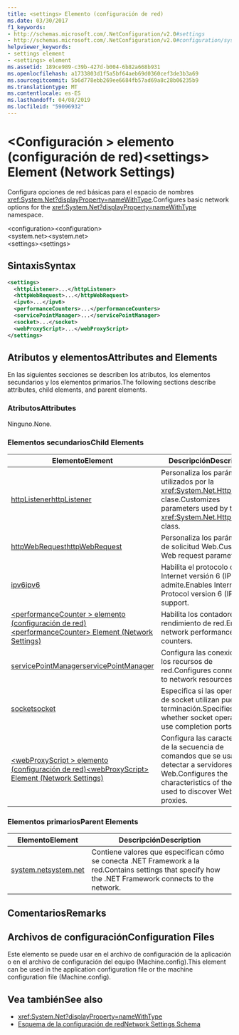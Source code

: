 ```yaml
---
title: <settings> Elemento (configuración de red)
ms.date: 03/30/2017
f1_keywords:
- http://schemas.microsoft.com/.NetConfiguration/v2.0#settings
- http://schemas.microsoft.com/.NetConfiguration/v2.0#configuration/system.net/settings
helpviewer_keywords:
- settings element
- <settings> element
ms.assetid: 189ce989-c39b-427d-b004-6b82a668b931
ms.openlocfilehash: a1733803d1f5a5bf64aeb69d0360cef3de3b3a69
ms.sourcegitcommit: 5b6d778ebb269ee6684fb57ad69a8c28b06235b9
ms.translationtype: MT
ms.contentlocale: es-ES
ms.lasthandoff: 04/08/2019
ms.locfileid: "59096932"
---
```

# <a name="settings-element-network-settings"></a><span data-ttu-id="d213b-102">\<Configuración > elemento (configuración de red)</span><span class="sxs-lookup"><span data-stu-id="d213b-102">\<settings> Element (Network Settings)</span></span>
<span data-ttu-id="d213b-103">Configura opciones de red básicas para el espacio de nombres <xref:System.Net?displayProperty=nameWithType>.</span><span class="sxs-lookup"><span data-stu-id="d213b-103">Configures basic network options for the <xref:System.Net?displayProperty=nameWithType> namespace.</span></span>  
  
 <span data-ttu-id="d213b-104">\<configuration></span><span class="sxs-lookup"><span data-stu-id="d213b-104">\<configuration></span></span>  
<span data-ttu-id="d213b-105">\<system.net></span><span class="sxs-lookup"><span data-stu-id="d213b-105">\<system.net></span></span>  
<span data-ttu-id="d213b-106">\<settings></span><span class="sxs-lookup"><span data-stu-id="d213b-106">\<settings></span></span>  
  
## <a name="syntax"></a><span data-ttu-id="d213b-107">Sintaxis</span><span class="sxs-lookup"><span data-stu-id="d213b-107">Syntax</span></span>  
  
```xml  
<settings>  
  <httpListener>...</httpListener>  
  <httpWebRequest>...</httpWebRequest>  
  <ipv6>...</ipv6>  
  <performanceCounters>...</performanceCounters>  
  <servicePointManager>...</servicePointManager>  
  <socket>...</socket>  
  <webProxyScript>...</webProxyScript>  
</settings>  
```  
  
## <a name="attributes-and-elements"></a><span data-ttu-id="d213b-108">Atributos y elementos</span><span class="sxs-lookup"><span data-stu-id="d213b-108">Attributes and Elements</span></span>  
 <span data-ttu-id="d213b-109">En las siguientes secciones se describen los atributos, los elementos secundarios y los elementos primarios.</span><span class="sxs-lookup"><span data-stu-id="d213b-109">The following sections describe attributes, child elements, and parent elements.</span></span>  
  
### <a name="attributes"></a><span data-ttu-id="d213b-110">Atributos</span><span class="sxs-lookup"><span data-stu-id="d213b-110">Attributes</span></span>  
 <span data-ttu-id="d213b-111">Ninguno.</span><span class="sxs-lookup"><span data-stu-id="d213b-111">None.</span></span>  
  
### <a name="child-elements"></a><span data-ttu-id="d213b-112">Elementos secundarios</span><span class="sxs-lookup"><span data-stu-id="d213b-112">Child Elements</span></span>  
  
|<span data-ttu-id="d213b-113">Elemento</span><span class="sxs-lookup"><span data-stu-id="d213b-113">Element</span></span>|<span data-ttu-id="d213b-114">Descripción</span><span class="sxs-lookup"><span data-stu-id="d213b-114">Description</span></span>|  
|-------------|-----------------|  
|[<span data-ttu-id="d213b-115">httpListener</span><span class="sxs-lookup"><span data-stu-id="d213b-115">httpListener</span></span>](../../../../../docs/framework/configure-apps/file-schema/network/httplistener-element-network-settings.md)|<span data-ttu-id="d213b-116">Personaliza los parámetros utilizados por la <xref:System.Net.HttpListener> clase.</span><span class="sxs-lookup"><span data-stu-id="d213b-116">Customizes parameters used by the <xref:System.Net.HttpListener> class.</span></span>|  
|[<span data-ttu-id="d213b-117">httpWebRequest</span><span class="sxs-lookup"><span data-stu-id="d213b-117">httpWebRequest</span></span>](../../../../../docs/framework/configure-apps/file-schema/network/httpwebrequest-element-network-settings.md)|<span data-ttu-id="d213b-118">Personaliza los parámetros de solicitud Web.</span><span class="sxs-lookup"><span data-stu-id="d213b-118">Customizes Web request parameters.</span></span>|  
|[<span data-ttu-id="d213b-119">ipv6</span><span class="sxs-lookup"><span data-stu-id="d213b-119">ipv6</span></span>](../../../../../docs/framework/configure-apps/file-schema/network/ipv6-element-network-settings.md)|<span data-ttu-id="d213b-120">Habilita el protocolo de Internet versión 6 (IPv6) admite.</span><span class="sxs-lookup"><span data-stu-id="d213b-120">Enables Internet Protocol version 6 (IPv6) support.</span></span>|  
|[<span data-ttu-id="d213b-121">\<performanceCounter > elemento (configuración de red)</span><span class="sxs-lookup"><span data-stu-id="d213b-121">\<performanceCounter> Element (Network Settings)</span></span>](../../../../../docs/framework/configure-apps/file-schema/network/performancecounter-element-network-settings.md)|<span data-ttu-id="d213b-122">Habilita los contadores de rendimiento de red.</span><span class="sxs-lookup"><span data-stu-id="d213b-122">Enables network performance counters.</span></span>|  
|[<span data-ttu-id="d213b-123">servicePointManager</span><span class="sxs-lookup"><span data-stu-id="d213b-123">servicePointManager</span></span>](../../../../../docs/framework/configure-apps/file-schema/network/servicepointmanager-element-network-settings.md)|<span data-ttu-id="d213b-124">Configura las conexiones a los recursos de red.</span><span class="sxs-lookup"><span data-stu-id="d213b-124">Configures connections to network resources.</span></span>|  
|[<span data-ttu-id="d213b-125">socket</span><span class="sxs-lookup"><span data-stu-id="d213b-125">socket</span></span>](../../../../../docs/framework/configure-apps/file-schema/network/socket-element-network-settings.md)|<span data-ttu-id="d213b-126">Especifica si las operaciones de socket utilizan puertos de terminación.</span><span class="sxs-lookup"><span data-stu-id="d213b-126">Specifies whether socket operations use completion ports.</span></span>|  
|[<span data-ttu-id="d213b-127">\<webProxyScript > elemento (configuración de red)</span><span class="sxs-lookup"><span data-stu-id="d213b-127">\<webProxyScript> Element (Network Settings)</span></span>](../../../../../docs/framework/configure-apps/file-schema/network/webproxyscript-element-network-settings.md)|<span data-ttu-id="d213b-128">Configura las características de la secuencia de comandos que se usa para detectar a servidores proxy Web.</span><span class="sxs-lookup"><span data-stu-id="d213b-128">Configures the characteristics of the script used to discover Web proxies.</span></span>|  
  
### <a name="parent-elements"></a><span data-ttu-id="d213b-129">Elementos primarios</span><span class="sxs-lookup"><span data-stu-id="d213b-129">Parent Elements</span></span>  
  
|<span data-ttu-id="d213b-130">Elemento</span><span class="sxs-lookup"><span data-stu-id="d213b-130">Element</span></span>|<span data-ttu-id="d213b-131">Descripción</span><span class="sxs-lookup"><span data-stu-id="d213b-131">Description</span></span>|  
|-------------|-----------------|  
|[<span data-ttu-id="d213b-132">system.net</span><span class="sxs-lookup"><span data-stu-id="d213b-132">system.net</span></span>](../../../../../docs/framework/configure-apps/file-schema/network/system-net-element-network-settings.md)|<span data-ttu-id="d213b-133">Contiene valores que especifican cómo se conecta .NET Framework a la red.</span><span class="sxs-lookup"><span data-stu-id="d213b-133">Contains settings that specify how the .NET Framework connects to the network.</span></span>|  
  
## <a name="remarks"></a><span data-ttu-id="d213b-134">Comentarios</span><span class="sxs-lookup"><span data-stu-id="d213b-134">Remarks</span></span>  
  
## <a name="configuration-files"></a><span data-ttu-id="d213b-135">Archivos de configuración</span><span class="sxs-lookup"><span data-stu-id="d213b-135">Configuration Files</span></span>  
 <span data-ttu-id="d213b-136">Este elemento se puede usar en el archivo de configuración de la aplicación o en el archivo de configuración del equipo (Machine.config).</span><span class="sxs-lookup"><span data-stu-id="d213b-136">This element can be used in the application configuration file or the machine configuration file (Machine.config).</span></span>  
  
## <a name="see-also"></a><span data-ttu-id="d213b-137">Vea también</span><span class="sxs-lookup"><span data-stu-id="d213b-137">See also</span></span>

- <xref:System.Net?displayProperty=nameWithType>
- [<span data-ttu-id="d213b-138">Esquema de la configuración de red</span><span class="sxs-lookup"><span data-stu-id="d213b-138">Network Settings Schema</span></span>](../../../../../docs/framework/configure-apps/file-schema/network/index.md)
